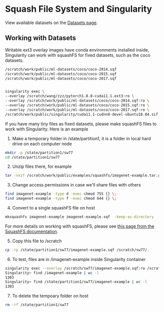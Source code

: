 # Squash File System and Singularity

View available datasets on the [Datasets page](./datasets.md).

## Working with Datasets
Writable ext3 overlay images have conda environments installed inside, Singularity can work with squashFS for fixed datasets, such as the coco datasets.

```sh
/scratch/work/public/ml-datasets/coco/coco-2014.sqf
/scratch/work/public/ml-datasets/coco/coco-2015.sqf
/scratch/work/public/ml-datasets/coco/coco-2017.sqf


singularity exec \
--overlay /scratch/wang/zzz/pytorch1.8.0-cuda11.1.ext3:ro \
--overlay /scratch/work/public/ml-datasets/coco/coco-2014.sqf:ro \
--overlay /scratch/work/public/ml-datasets/coco/coco-2015.sqf:ro \
--overlay /scratch/work/public/ml-datasets/coco/coco-2017.sqf:ro \
/scratch/work/public/singularity/cuda11.1-cudnn8-devel-ubuntu18.04.sif /bin/bash
```

If you have many tiny files as fixed datasets, please make squashFS files to work with Singularity. Here is an example

1. Make a temporary folder in /state/partition1, it is a folder in local hard drive on each computer node
```sh
mkdir -p /state/partition1/sw77
cd /state/partition1/sw77
```

2. Unzip files there, for example
```sh
tar -vxzf /scratch/work/public/examples/squashfs/imagenet-example.tar.gz
```

3. Change access permissions in case we'll share files with others
```sh
find imagenet-example -type d -exec chmod 755 {} \;
find imagenet-example -type f -exec chmod 644 {} \;
```

4. Convert to a single squashFS file on host
```sh
mksquashfs imagenet-example imagenet-example.sqf  -keep-as-directory
```
For more details on working with squashFS, please see [this page from the SquashFS documentation](http://www.iitk.ac.in/LDP/HOWTO/SquashFS-HOWTO/mksqoverview.html). 

5. Copy this file to /scratch
```sh
cp -rp /state/partition1/sw77/imagenet-example.sqf /scratch/sw77/.
```

6. To test, files are in /imagenet-example inside Singularity container 
```sh
singularity exec --overlay /scratch/sw77/imagenet-example.sqf:ro /scratch/work/public/singularity/ubuntu-20.04.1.sif /bin/bash
Singularity> find /imagenet-example | wc -l
1303
Singularity> find /state/partition1/sw77/imagenet-example | wc -l
1303
```

7. To delete the tempoary folder on host
```sh
rm -rf /state/partition1/sw77
```
